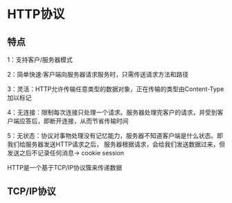 
#  HTTP协议

## 特点
1：支持客户/服务器模式

2：简单快速:客户端向服务器请求服务时，只需传送请求方法和路径

3：灵活：HTTP允许传输任意类型的数据对象，正在传输的类型由Content-Type加以标记

4：无连接：限制每次连接只处理一个请求。服务器处理完客户的请求，并受到客户端应答后，即断开连接，从而节省传输时间

5：无状态：协议对事物处理没有记忆能力，服务器不知道客户端是什么状态。即我们给服务器发送HTTP请求之后，
服务器根据请求，会给我们发送数据过来，但发送之后不记录任何消息-> cookie session

HTTP是一个基于TCP/IP协议簇来传递数据

## TCP/IP协议

